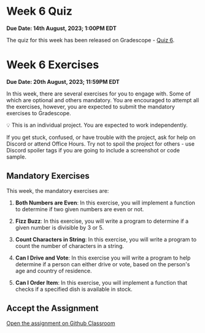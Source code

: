 # Week 6 Quiz
**Due Date: 14th August, 2023; 1:00PM EDT**

The quiz for this week has been released on Gradescope - [Quiz 6](https://www.gradescope.com/courses/538288/assignments/2955146). 

# Week 6 Exercises

**Due Date: 20th August, 2023; 11:59PM EDT**

In this week, there are several exercises for you to engage with. Some of which are optional and others mandatory. You are encouraged to attempt all the exercises, however, you are expected to submit the mandatory exercises to Gradescope.


<aside>

💡 This is an individual project. You are expected to work independently.

If you get stuck, confused, or have trouble with the project, ask for help on Discord or attend Office Hours. Try not to spoil the project for others - use Discord spoiler tags if you are going to include a screenshot or code sample.

</aside>

## Mandatory Exercises

This week, the mandatory exercises are:

1. **Both Numbers are Even**: In this exercise, you will implement a function to determine if two given numbers are even or not.

1. **Fizz Buzz**: In this exercise, you will write a program to determine if a given number is divisible by 3 or 5.

1. **Count Characters in String**: In this exercise, you will write a program to count the number of characters in a string.

1. **Can I Drive and Vote**: In this exercise you will write a program to help determine if a person can either drive or vote, based on the person's age and country of residence.

1. **Can I Order Item**: In this exercise, you will implement a function that checks if a specified dish is available in stock.


## Accept the Assignment
<!-- >
> [![chicken-peanut-stew](https://img.shields.io/static/v1?label=Open%20Project&message=chicken%20peanut%20stew&color=blue)](https://classroom.github.com/a/8GyiVIrS) -->

[Open the assignment on Github Classroom](https://classroom.github.com/a/ooXOUO9n)

